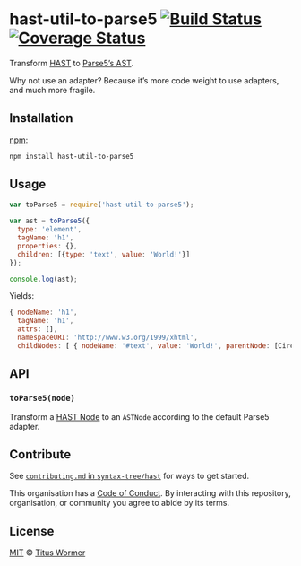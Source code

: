 # hast-util-to-parse5 [![Build Status][travis-badge]][travis] [![Coverage Status][codecov-badge]][codecov]

Transform [HAST][] to [Parse5’s AST][ast].

Why not use an adapter?  Because it’s more code weight to use adapters,
and much more fragile.

## Installation

[npm][]:

```bash
npm install hast-util-to-parse5
```

## Usage

```javascript
var toParse5 = require('hast-util-to-parse5');

var ast = toParse5({
  type: 'element',
  tagName: 'h1',
  properties: {},
  children: [{type: 'text', value: 'World!'}]
});

console.log(ast);
```

Yields:

```js
{ nodeName: 'h1',
  tagName: 'h1',
  attrs: [],
  namespaceURI: 'http://www.w3.org/1999/xhtml',
  childNodes: [ { nodeName: '#text', value: 'World!', parentNode: [Circular] } ] }
```

## API

### `toParse5(node)`

Transform a [HAST Node][node] to an `ASTNode` according to the default
Parse5 adapter.

## Contribute

See [`contributing.md` in `syntax-tree/hast`][contributing] for ways to get
started.

This organisation has a [Code of Conduct][coc].  By interacting with this
repository, organisation, or community you agree to abide by its terms.

## License

[MIT][license] © [Titus Wormer][author]

<!-- Definitions -->

[travis-badge]: https://img.shields.io/travis/syntax-tree/hast-util-to-parse5.svg

[travis]: https://travis-ci.org/syntax-tree/hast-util-to-parse5

[codecov-badge]: https://img.shields.io/codecov/c/github/syntax-tree/hast-util-to-parse5.svg

[codecov]: https://codecov.io/github/syntax-tree/hast-util-to-parse5

[npm]: https://docs.npmjs.com/cli/install

[license]: LICENSE

[author]: http://wooorm.com

[hast]: https://github.com/syntax-tree/hast

[ast]: https://github.com/inikulin/parse5/wiki/Documentation

[node]: https://github.com/syntax-tree/hast#ast

[contributing]: https://github.com/syntax-tree/hast/blob/master/contributing.md

[coc]: https://github.com/syntax-tree/hast/blob/master/code-of-conduct.md
